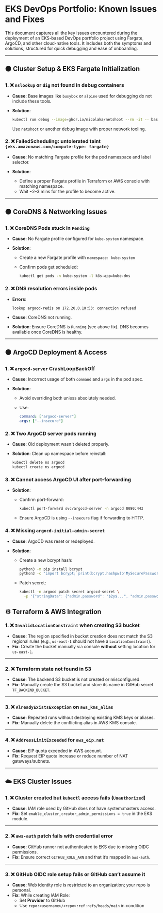 # EKS DevOps Portfolio: Known Issues and Fixes

This document captures all the key issues encountered during the deployment of an EKS-based DevOps portfolio project using Fargate, ArgoCD, and other cloud-native tools. It includes both the symptoms and solutions, structured for quick debugging and ease of onboarding.

---

## 🟠 Cluster Setup & EKS Fargate Initialization

### 1. ❌ **`nslookup` or `dig` not found in debug containers**

* **Cause**: Base images like `busybox` or `alpine` used for debugging do not include these tools.
* **Solution**:

  ```bash
  kubectl run debug --image=ghcr.io/nicolaka/netshoot --rm -it -- bash
  ```

  Use `netshoot` or another debug image with proper network tooling.

### 2. ❌ **FailedScheduling: untolerated taint `{eks.amazonaws.com/compute-type: fargate}`**

* **Cause**: No matching Fargate profile for the pod namespace and label selector.
* **Solution**:

  * Define a proper Fargate profile in Terraform or AWS console with matching namespace.
  * Wait \~2–3 mins for the profile to become active.

---

## 🟠 CoreDNS & Networking Issues

### 1. ❌ **CoreDNS Pods stuck in `Pending`**

* **Cause**: No Fargate profile configured for `kube-system` namespace.
* **Solution**:

  * Create a new Fargate profile with `namespace: kube-system`
  * Confirm pods get scheduled:

    ```bash
    kubectl get pods -n kube-system -l k8s-app=kube-dns
    ```

### 2. ❌ **DNS resolution errors inside pods**

* **Errors**:

  ```
  lookup argocd-redis on 172.20.0.10:53: connection refused
  ```
* **Cause**: CoreDNS not running.
* **Solution**: Ensure CoreDNS is `Running` (see above fix). DNS becomes available once CoreDNS is healthy.

---

## 🟠 ArgoCD Deployment & Access

### 1. ❌ **`argocd-server` CrashLoopBackOff**

* **Cause**: Incorrect usage of both `command` and `args` in the pod spec.
* **Solution**:

  * Avoid overriding both unless absolutely needed.
  * Use:

    ```yaml
    command: ["argocd-server"]
    args: ["--insecure"]
    ```

### 2. ❌ **Two ArgoCD server pods running**

* **Cause**: Old deployment wasn't deleted properly.
* **Solution**: Clean up namespace before reinstall:

  ```bash
  kubectl delete ns argocd
  kubectl create ns argocd
  ```

### 3. ❌ **Cannot access ArgoCD UI after port-forwarding**

* **Solution**:

  * Confirm port-forward:

    ```bash
    kubectl port-forward svc/argocd-server -n argocd 8080:443
    ```
  * Ensure ArgoCD is using `--insecure` flag if forwarding to HTTP.

### 4. ❌ **Missing `argocd-initial-admin-secret`**

* **Cause**: ArgoCD was reset or redeployed.
* **Solution**:

  * Create a new bcrypt hash:

    ```bash
    python3 -m pip install bcrypt
    python3 -c "import bcrypt; print(bcrypt.hashpw(b'MySecurePassword123', bcrypt.gensalt()).decode())"
    ```
  * Patch secret:

    ```bash
    kubectl -n argocd patch secret argocd-secret \
      -p '{"stringData": {"admin.password": "$2y$...", "admin.passwordMtime": "2025-06-24T00:00:00Z"}}'
    ```
## ⚙️ Terraform & AWS Integration

### 1. ❌ `InvalidLocationConstraint` when creating S3 bucket

- **Cause**: The region specified in bucket creation does not match the S3 regional rules (e.g., `us-east-1` should not have a `LocationConstraint`).
- **Fix**: Create the bucket manually via console **without** setting location for `us-east-1`.

---

### 2. ❌ Terraform state not found in S3

- **Cause**: The backend S3 bucket is not created or misconfigured.
- **Fix**: Manually create the S3 bucket and store its name in GitHub secret `TF_BACKEND_BUCKET`.

---

### 3. ❌ `AlreadyExistsException` on `aws_kms_alias`

- **Cause**: Repeated runs without destroying existing KMS keys or aliases.
- **Fix**: Manually delete the conflicting alias in AWS KMS console.

---

### 4. ❌ `AddressLimitExceeded` for `aws_eip.nat`

- **Cause**: EIP quota exceeded in AWS account.
- **Fix**: Request EIP quota increase or reduce number of NAT gateways/subnets.

---

## ☁️ EKS Cluster Issues

### 1. ❌ Cluster created but `kubectl` access fails (`Unauthorized`)

- **Cause**: IAM role used by GitHub does not have system:masters access.
- **Fix**: Set `enable_cluster_creator_admin_permissions = true` in the EKS module.

---

### 2. ❌ `aws-auth` patch fails with credential error

- **Cause**: GitHub runner not authenticated to EKS due to missing OIDC permissions.
- **Fix**: Ensure correct `GITHUB_ROLE_ARN` and that it’s mapped in `aws-auth`.

---

### 3. ❌ GitHub OIDC role setup fails or GitHub can’t assume it

- **Cause**: Web identity role is restricted to an organization; your repo is personal.
- **Fix**: While creating IAM Role:
  - Set **Provider** to GitHub
  - Use `repo:<username>/<repo>:ref:refs/heads/main` in condition
